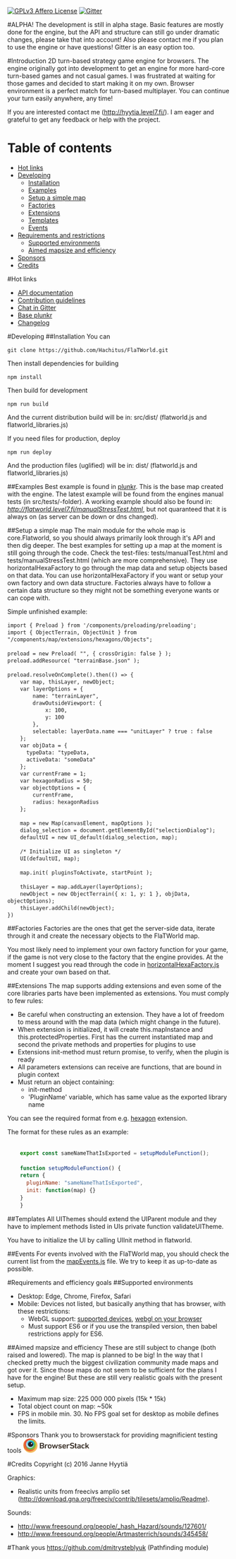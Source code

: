 [![GPLv3 Affero License](http://img.shields.io/badge/license-LGPLv3-blue.svg)](https://www.gnu.org/licenses/agpl.html)
[![Gitter](https://badges.gitter.im/Hachitus/FlaTWorld.svg)](https://gitter.im/Hachitus/FlaTWorld)

#ALPHA!
The development is still in alpha stage. Basic features are mostly done for the engine, but the API and structure can still go under dramatic changes, please take that into account! Also please contact me if you plan to use the engine or have questions! Gitter is an easy option too.

#Introduction
2D turn-based strategy game engine for browsers. The engine originally got into development to get an engine for more hard-core turn-based games and not casual games. I was frustrated at waiting for those games and decided to start making it on my own. Browser environment is a perfect match for turn-based multiplayer. You can continue your turn easily anywhere, any time!

If you are interested contact me (http://hyytia.level7.fi/). I am eager and grateful to get any feedback or help with the project.

Table of contents
=================

  * [Hot links](#hot-links)
  * [Developing](#developing)
    * [Installation](#installation)
    * [Examples](#examples)
    * [Setup a simple map](#setup-a-simple-map)
    * [Factories](#factories)
    * [Extensions](#extensions)
    * [Templates](#templates)
    * [Events](#events)
  * [Requirements and restrictions](#requirements-and-efficiency-goals)
    * [Supported environments](#supported-environments)
    * [Aimed mapsize and efficiency](#aimed-mapsize-and-efficiency)
  * [Sponsors](#sponsors)
  * [Credits](#credits)

#Hot links
* [API documentation](http://hachitus.github.io/FlaTWorld/)
* [Contribution guidelines](CONTRIBUTING.md)
* [Chat in Gitter](https://gitter.im/Hachitus/FlaTWorld)
* [Base plunkr](http://plnkr.co/edit/X9XexHw65aB5Sa6xSroZ?p=preview)
* [Changelog](CHANGELOG.md)

#Developing
##Installation
You can

    git clone https://github.com/Hachitus/FlaTWorld.git

Then install dependencies for building

    npm install

Then build for development

    npm run build

And the current distribution build will be in: src/dist/ (flatworld.js and flatworld_libraries.js)

If you need files for production, deploy

    npm run deploy

And the production files (uglified) will be in: dist/ (flatworld.js and flatworld_libraries.js)

##Examples
Best example is found in [plunkr](http://plnkr.co/edit/X9XexHw65aB5Sa6xSroZ?p=preview). This is the base map created with the engine. The latest example will be found from the engines manual tests (in src/tests/-folder). A working example should also be found in: *http://flatworld.level7.fi/manualStressTest.html*, but not quaranteed that it is always on (as server can be down or dns changed).

##Setup a simple map
The main module for the whole map is core.Flatworld, so you should always primarily look through it's API and then dig deeper. The best examples for setting up a map at the moment is still going through the code. Check the test-files: tests/manualTest.html and tests/manualStressTest.html (which are more comprehensive). They use horizontalHexaFactory to go through the map data and setup objects based on that data. You can use horizontalHexaFactory if you want or setup your own factory and own data structure. Factories always have to follow a certain data structure so they might not be something everyone wants or can cope with.

Simple unfinished example:

	import { Preload } from '/components/preloading/preloading';
	import { ObjectTerrain, ObjectUnit } from "/components/map/extensions/hexagons/Objects";

	preload = new Preload( "", { crossOrigin: false } );
	preload.addResource( "terrainBase.json" );

	preload.resolveOnComplete().then(() => {
		var map, thisLayer, newObject;
		var layerOptions = {
	    	name: "terrainLayer",
	      	drawOutsideViewport: {
	        	x: 100,
	        	y: 100
	      	},
	      	selectable: layerData.name === "unitLayer" ? true : false
	    };
	    var objData = {
          typeData: "typeData,
          activeData: "someData"
        };
        var currentFrame = 1;
        var hexagonRadius = 50;
        var objectOptions = {
            currentFrame,
        	radius: hexagonRadius
        };

		map = new Map(canvasElement, mapOptions );
		dialog_selection = document.getElementById("selectionDialog");
	    defaultUI = new UI_default(dialog_selection, map);

	    /* Initialize UI as singleton */
	    UI(defaultUI, map);

		map.init( pluginsToActivate, startPoint );

		thisLayer = map.addLayer(layerOptions);
		newObject = new ObjectTerrain({ x: 1, y: 1 }, objData, objectOptions);
		thisLayer.addChild(newObject);
	})

##Factories
Factories are the ones that get the server-side data, iterate through it and create the necessary objects to the FlaTWorld map.

You most likely need to implement your own factory function for your game, if the game is not very close to the factory that the engine provides. At the moment I suggest you read through the code in [horizontalHexaFactory.js](src/factories/horizontalHexaFactory.js) and create your own based on that.

##Extensions
The map supports adding extensions and even some of the core libraries parts have been implemented as extensions. You must comply to few rules:
* Be careful when constructing an extension. They have a lot of freedom to mess around with the map data (which might change in the future).
* When extension is initialized, it will create this.mapInstance and this.protectedProperties. First has the current instantiated map and second the private methods and properties for plugins to use
* Extensions init-method must return promise, to verify, when the plugin is ready
* All parameters extensions can receive are functions, that are bound in plugin context
* Must return an object containing:
  * init-method
  * 'PluginName' variable, which has same value as the exported library name

You can see the required format from e.g. [hexagon](src/components/map/extensions/hexagons/selectHexagonPlugin.js) extension.

The format for these rules as an example:
```javascript

	export const sameNameThatIsExported = setupModuleFunction();

	function setupModuleFunction() {
    return {
  	  pluginName: "sameNameThatIsExported",
  	  init: function(map) {}
    }
	}

```

##Templates
All UIThemes should extend the UIParent module and they have to implement methods listed in UIs private function validateUITheme.

You have to initialize the UI by calling UIInit method in flatworld.

##Events
For events involved with the FlaTWorld map, you should check the current list from the [mapEvents.js](src/components/map/core/mapEvents.js) file. We try to keep it as up-to-date as possible.

#Requirements and efficiency goals
##Supported environments
* Desktop: Edge, Chrome, Firefox, Safari
* Mobile: Devices not listed, but basically anything that has browser, with these restrictions:
  * WebGL support: [supported devices](http://caniuse.com/#feat=webgl), [webgl on your browser](http://www.doesmybrowsersupportwebgl.com/)
  * Must support ES6 or if you use the transpiled version, then babel restrictions apply for ES6.

##Aimed mapsize and efficiency
These are still subject to change (both raised and lowered). The map is planned to be big! In the way that I checked pretty much the biggest civilization community made maps and got over it. Since those maps do not seem to be sufficient for the plans I have for the engine! But these are still very realistic goals with the present setup.
* Maximum map size: 225 000 000 pixels (15k * 15k)
* Total object count on map: ~50k
* FPS in mobile min. 30. No FPS goal set for desktop as mobile defines the limits.

#Sponsors
Thank you to browserstack for providing magnificient testing tools
<a href="http://www.browserstack.com"><img alt="browserstack logo" src="https://raw.githubusercontent.com/Hachitus/warmapengine/master/nonModuleRelated/browserStackLogo.png" width="150"/></a>

#Credits
Copyright (c) 2016 Janne Hyytiä

Graphics:
* Realistic units from freecivs amplio set (http://download.gna.org/freeciv/contrib/tilesets/amplio/Readme).

Sounds:
* http://www.freesound.org/people/_hash_Hazard/sounds/127601/
* http://www.freesound.org/people/Artmasterrich/sounds/345458/

#Thank yous
https://github.com/dmitrysteblyuk (Pathfinding module)
